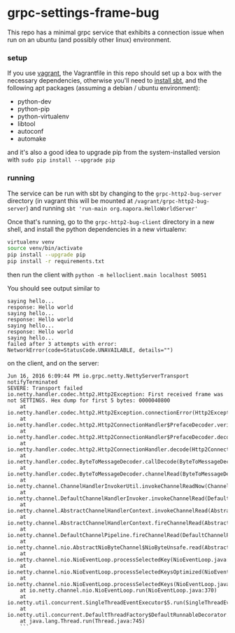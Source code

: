 # grpc-settings-frame-bug


This repo has a minimal grpc service that exhibits a connection issue when run on an ubuntu (and possibly other linux) environment.

### setup
If you use [vagrant](https://vagrantup.com), the Vagrantfile in this repo should set up a box with the necessary dependencies,
otherwise you'll need to [install sbt](http://www.scala-sbt.org/0.13/docs/Setup.html), and the following apt packages
(assuming a debian / ubuntu environment):

- python-dev
- python-pip
- python-virtualenv
- libtool
- autoconf
- automake

and it's also a good idea to upgrade pip from the system-installed version with `sudo pip install --upgrade pip`


### running
The service can be run with sbt by changing to the `grpc-http2-bug-server` directory (in vagrant this will be mounted at `/vagrant/grpc-http2-bug-server`)
and running `sbt 'run-main org.napora.HelloWorldServer'`

Once that's running, go to the `grpc-http2-bug-client` directory in a new shell, and install the python dependencies in a new virtualenv:

```bash
virtualenv venv
source venv/bin/activate
pip install --upgrade pip
pip install -r requirements.txt
```

then run the client with `python -m helloclient.main localhost 50051`

You should see output similar to

```
saying hello...
response: Hello world
saying hello...
response: Hello world
saying hello...
response: Hello world
saying hello...
failed after 3 attempts with error: NetworkError(code=StatusCode.UNAVAILABLE, details="")
```

on the client, and on the server:

```
Jun 16, 2016 6:09:44 PM io.grpc.netty.NettyServerTransport notifyTerminated
SEVERE: Transport failed
io.netty.handler.codec.http2.Http2Exception: First received frame was not SETTINGS. Hex dump for first 5 bytes: 0000040800
	at io.netty.handler.codec.http2.Http2Exception.connectionError(Http2Exception.java:82)
	at io.netty.handler.codec.http2.Http2ConnectionHandler$PrefaceDecoder.verifyFirstFrameIsSettings(Http2ConnectionHandler.java:300)
	at io.netty.handler.codec.http2.Http2ConnectionHandler$PrefaceDecoder.decode(Http2ConnectionHandler.java:209)
	at io.netty.handler.codec.http2.Http2ConnectionHandler.decode(Http2ConnectionHandler.java:391)
	at io.netty.handler.codec.ByteToMessageDecoder.callDecode(ByteToMessageDecoder.java:387)
	at io.netty.handler.codec.ByteToMessageDecoder.channelRead(ByteToMessageDecoder.java:245)
	at io.netty.channel.ChannelHandlerInvokerUtil.invokeChannelReadNow(ChannelHandlerInvokerUtil.java:83)
	at io.netty.channel.DefaultChannelHandlerInvoker.invokeChannelRead(DefaultChannelHandlerInvoker.java:154)
	at io.netty.channel.AbstractChannelHandlerContext.invokeChannelRead(AbstractChannelHandlerContext.java:354)
	at io.netty.channel.AbstractChannelHandlerContext.fireChannelRead(AbstractChannelHandlerContext.java:145)
	at io.netty.channel.DefaultChannelPipeline.fireChannelRead(DefaultChannelPipeline.java:1078)
	at io.netty.channel.nio.AbstractNioByteChannel$NioByteUnsafe.read(AbstractNioByteChannel.java:117)
	at io.netty.channel.nio.NioEventLoop.processSelectedKey(NioEventLoop.java:527)
	at io.netty.channel.nio.NioEventLoop.processSelectedKeysOptimized(NioEventLoop.java:484)
	at io.netty.channel.nio.NioEventLoop.processSelectedKeys(NioEventLoop.java:398)
	at io.netty.channel.nio.NioEventLoop.run(NioEventLoop.java:370)
	at io.netty.util.concurrent.SingleThreadEventExecutor$5.run(SingleThreadEventExecutor.java:742)
	at io.netty.util.concurrent.DefaultThreadFactory$DefaultRunnableDecorator.run(DefaultThreadFactory.java:145)
	at java.lang.Thread.run(Thread.java:745)
	```
	
